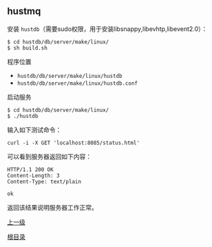 hustmq
--

安装 `hustdb`（需要sudo权限，用于安装libsnappy,libevhtp,libevent2.0）：

    $ cd hustdb/db/server/make/linux/
    $ sh build.sh

程序位置

* `hustdb/db/server/make/linux/hustdb`
* `hustdb/db/server/make/linux/hustdb.conf`

启动服务

    $ cd hustdb/db/server/make/linux/
    $ ./hustdb

输入如下测试命令：

    curl -i -X GET 'localhost:8085/status.html'

可以看到服务器返回如下内容：

    HTTP/1.1 200 OK
	Content-Length: 3
	Content-Type: text/plain

	ok

返回该结果说明服务器工作正常。

[上一级](index.md)

[根目录](../index.md)